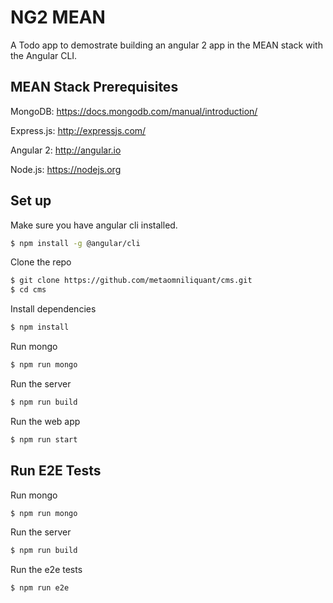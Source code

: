 # NG2 MEAN

A Todo app to demostrate building an angular 2 app in the MEAN stack with the Angular CLI.

## MEAN Stack Prerequisites
MongoDB: https://docs.mongodb.com/manual/introduction/

Express.js: http://expressjs.com/

Angular 2: http://angular.io

Node.js: https://nodejs.org

## Set up
Make sure you have angular cli installed.
```bash
$ npm install -g @angular/cli
```

Clone the repo
```bash
$ git clone https://github.com/metaomniliquant/cms.git
$ cd cms
```

Install dependencies
```bash
$ npm install
```

Run mongo
```bash
$ npm run mongo
```

Run the server
```bash
$ npm run build
```

Run the web app
```bash
$ npm run start
```

## Run E2E Tests
Run mongo
```bash
$ npm run mongo
```

Run the server
```bash
$ npm run build
```

Run the e2e tests
```bash
$ npm run e2e
```